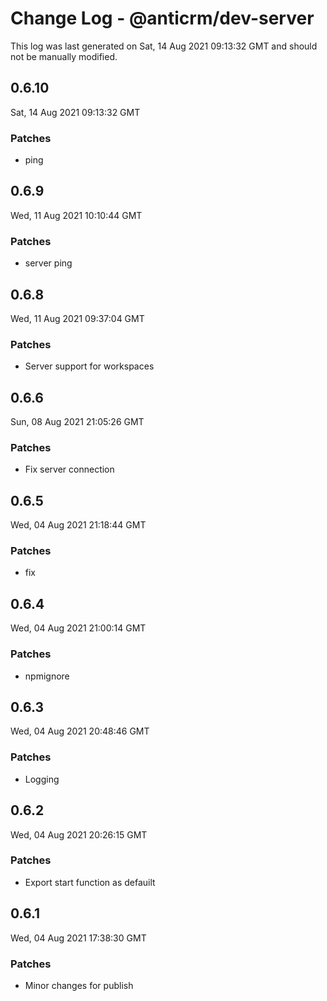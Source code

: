 # Change Log - @anticrm/dev-server

This log was last generated on Sat, 14 Aug 2021 09:13:32 GMT and should not be manually modified.

## 0.6.10
Sat, 14 Aug 2021 09:13:32 GMT

### Patches

- ping

## 0.6.9
Wed, 11 Aug 2021 10:10:44 GMT

### Patches

- server ping

## 0.6.8
Wed, 11 Aug 2021 09:37:04 GMT

### Patches

- Server support for workspaces

## 0.6.6
Sun, 08 Aug 2021 21:05:26 GMT

### Patches

- Fix server connection

## 0.6.5
Wed, 04 Aug 2021 21:18:44 GMT

### Patches

- fix

## 0.6.4
Wed, 04 Aug 2021 21:00:14 GMT

### Patches

- npmignore

## 0.6.3
Wed, 04 Aug 2021 20:48:46 GMT

### Patches

- Logging

## 0.6.2
Wed, 04 Aug 2021 20:26:15 GMT

### Patches

- Export start function as defauilt

## 0.6.1
Wed, 04 Aug 2021 17:38:30 GMT

### Patches

- Minor changes for publish

